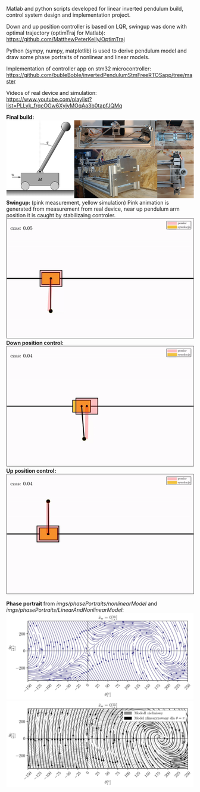 Matlab and python scripts developed for linear inverted pendulum build, control system design and implementation project.

Down and up position controller is based on LQR, swingup was done with optimal trajectory (optimTraj for Matlab): 
https://github.com/MatthewPeterKelly/OptimTraj

Python (sympy, numpy, matplotlib) is used to derive pendulum model and draw some phase portraits of nonlinear and linear models. 

Implementation of controller app on stm32 microcontroller: 
https://github.com/bubleBoble/invertedPendulumStmFreeRTOSapp/tree/master

Videos of real device and simulation:\
https://www.youtube.com/playlist?list=PLLyk_frqcOGw6XyiyMOqAa3b0tapfJQMq

<b> Final build: </b>
<img title="Finished pendulum" alt="" src="./imgs/allallinone.png">
<b> Swingup: </b> (pink measurement, yellow simulation)
Pink animation is generated from measurement from real device, near up pendulum arm position it is caught by stabilizaing controler. 
<img title="Finished pendulum" alt="" src="./imgs/swingupGif.gif">
<b> Down position control: </b>
<img title="Finished pendulum" alt="" src="./imgs/downControlGif.gif">
<b> Up position control: </b>
<img title="Finished pendulum" alt="" src="./imgs/upControlGif.gif">

<b> Phase portrait </b> from <em> imgs/phasePortraits/nonlinearModel</em> and <em>imgs/phasePortraits/LinearAndNonlinearModel</em>:
<img title="Finished pendulum" alt="" src="./imgs/phasePortraits/nonlinearModel/PFdxw0.jpg">
<img title="Finished pendulum" alt="" src="./imgs/phasePortraits/LinearAndNonlinearModel/PFdxw0_lin_d.jpg">

